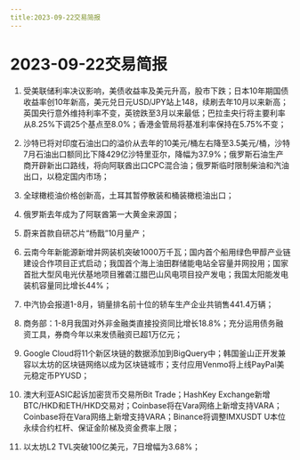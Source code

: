 ```yaml
---
title:2023-09-22交易简报
---
```

# 2023-09-22交易简报
1. 受美联储利率决议影响，美债收益率及美元升高，股市下跌；日本10年期国债收益率创10年新高，美元兑日元USD/JPY站上148，续刷去年10月以来新高；英国央行意外维持利率不变，英镑跌至3月以来最低；巴拉圭央行将主要利率从8.25%下调25个基点至8.0%；香港金管局将基准利率保持在5.75%不变；

2. 沙特已将对印度石油出口的溢价从去年的10美元/桶左右降至3.5美元/桶，沙特7月石油出口额同比下降429亿沙特里亚尔，降幅为37.9%；俄罗斯石油生产商开辟新出口路线，将向阿联酋出口CPC混合油；俄罗斯临时限制柴油和汽油出口，以稳定国内市场；

3. 全球橄榄油价格创新高，土耳其暂停散装和桶装橄榄油出口；

4. 俄罗斯去年成为了阿联酋第一大黄金来源国；

5. 蔚来首款自研芯片“杨戬”10月量产；

6. 云南今年新能源新增并网装机突破1000万千瓦；国内首个船用绿色甲醇产业链建设合作项目正式启动；我国首个海上油田群储能电站全容量并网投用；国家首批大型风电光伏基地项目雅砻江腊巴山风电项目投产发电；我国太阳能发电装机容量同比增长44%；

7. 中汽协会报道1-8月，销量排名前十位的轿车生产企业共销售441.4万辆；

8. 商务部：1-8月我国对外非金融类直接投资同比增长18.8%；充分运用债务融资工具，券商今年以来发债融资已超1万亿元；

9. Google Cloud将11个新区块链的数据添加到BigQuery中；韩国釜山正开发兼容以太坊的区块链网络以成为区块链城市；支付应用Venmo将上线PayPal美元稳定币PYUSD；

10. 澳大利亚ASIC起诉加密货币交易所Bit Trade；HashKey Exchange新增BTC/HKD和ETH/HKD交易对；Coinbase将在Vara网络上新增支持VARA；Coinbase将在Vara网络上新增支持VARA；Binance将调整IMXUSDT U本位永续合约杠杆、保证金阶梯及资金费率上限；

11. 以太坊L2 TVL突破100亿美元，7日增幅为3.68%；